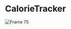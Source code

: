 # CalorieTracker

![Frame 75](https://github.com/JustAmalll/CalorieTracker/assets/85354530/a1ec8efe-acf9-4d5c-9705-9a68691ef043)
